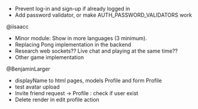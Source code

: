 - Prevent log-in and sign-up if already logged in
- Add password validator, or make AUTH_PASSWORD_VALIDATORS work

@iisaacc
-	Minor module: Show in more languages (3 minimum).
-	Replacing Pong implementation in the backend
-	Research web sockets?? Live chat and playing at the same time??
-	Other game implementation


  @BenjaminLarger
- displayName to html pages, models Profile and form Profile
- test avatar upload
- Invite friend request -> Profile : check if user exist
- Delete render in edit profile action